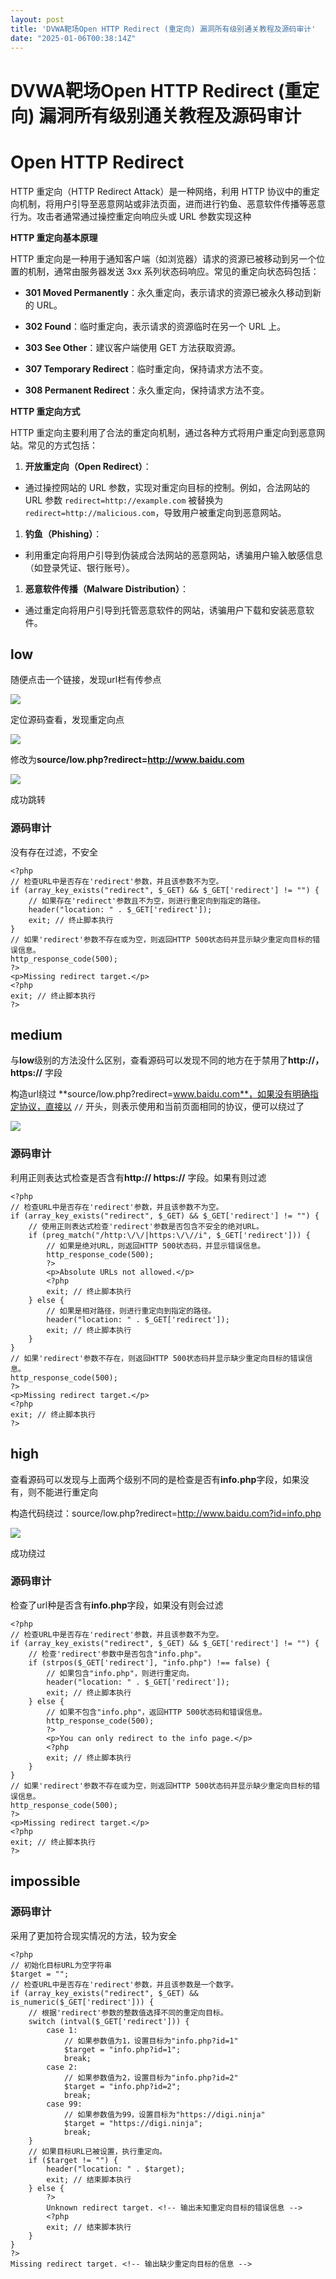 ```yaml
---
layout: post
title: 'DVWA靶场Open HTTP Redirect (重定向) 漏洞所有级别通关教程及源码审计'
date: "2025-01-06T00:38:14Z"
---
```

DVWA靶场Open HTTP Redirect (重定向) 漏洞所有级别通关教程及源码审计
==============================================

Open HTTP Redirect
==================

HTTP 重定向（HTTP Redirect Attack）是一种网络，利用 HTTP 协议中的重定向机制，将用户引导至恶意网站或非法页面，进而进行钓鱼、恶意软件传播等恶意行为。攻击者通常通过操控重定向响应头或 URL 参数实现这种

**HTTP 重定向基本原理**

HTTP 重定向是一种用于通知客户端（如浏览器）请求的资源已被移动到另一个位置的机制，通常由服务器发送 3xx 系列状态码响应。常见的重定向状态码包括：

*   **301 Moved Permanently**：永久重定向，表示请求的资源已被永久移动到新的 URL。
    
*   **302 Found**：临时重定向，表示请求的资源临时在另一个 URL 上。
    
*   **303 See Other**：建议客户端使用 GET 方法获取资源。
    
*   **307 Temporary Redirect**：临时重定向，保持请求方法不变。
    
*   **308 Permanent Redirect**：永久重定向，保持请求方法不变。
    

**HTTP 重定向方式**

HTTP 重定向主要利用了合法的重定向机制，通过各种方式将用户重定向到恶意网站。常见的方式包括：

1.  **开放重定向（Open Redirect）**：

*   通过操控网站的 URL 参数，实现对重定向目标的控制。例如，合法网站的 URL 参数 `redirect=http://example.com` 被替换为 `redirect=http://malicious.com`，导致用户被重定向到恶意网站。

1.  **钓鱼（Phishing）**：

*   利用重定向将用户引导到伪装成合法网站的恶意网站，诱骗用户输入敏感信息（如登录凭证、银行账号）。

1.  **恶意软件传播（Malware Distribution）**：

*   通过重定向将用户引导到托管恶意软件的网站，诱骗用户下载和安装恶意软件。

low
---

随便点击一个链接，发现url栏有传参点

![](https://track123.oss-cn-beijing.aliyuncs.com/20250101144208112.png)

定位源码查看，发现重定向点

![](https://track123.oss-cn-beijing.aliyuncs.com/20250101144349298.png)

修改为**source/low.php?redirect=http://www.baidu.com**

![](https://track123.oss-cn-beijing.aliyuncs.com/20250101144537481.png)

成功跳转

### 源码审计

没有存在过滤，不安全

    <?php
    // 检查URL中是否存在'redirect'参数，并且该参数不为空。
    if (array_key_exists("redirect", $_GET) && $_GET['redirect'] != "") {
        // 如果存在'redirect'参数且不为空，则进行重定向到指定的路径。
        header("location: " . $_GET['redirect']);
        exit; // 终止脚本执行
    }
    // 如果'redirect'参数不存在或为空，则返回HTTP 500状态码并显示缺少重定向目标的错误信息。
    http_response_code(500);
    ?>
    <p>Missing redirect target.</p>
    <?php
    exit; // 终止脚本执行
    ?>
    

medium
------

与**low**级别的方法没什么区别，查看源码可以发现不同的地方在于禁用了**http://，https://** 字段

构造url绕过 **source/low.php?redirect=www.baidu.com**，如果没有明确指定协议，直接以 `//` 开头，则表示使用和当前页面相同的协议，便可以绕过了

![](https://track123.oss-cn-beijing.aliyuncs.com/20250101144949520.png)

### 源码审计

利用正则表达式检查是否含有**http:// https://** 字段。如果有则过滤

    <?php
    // 检查URL中是否存在'redirect'参数，并且该参数不为空。
    if (array_key_exists("redirect", $_GET) && $_GET['redirect'] != "") {
        // 使用正则表达式检查'redirect'参数是否包含不安全的绝对URL。
        if (preg_match("/http:\/\/|https:\/\//i", $_GET['redirect'])) {
            // 如果是绝对URL，则返回HTTP 500状态码，并显示错误信息。
            http_response_code(500);
            ?>
            <p>Absolute URLs not allowed.</p>
            <?php
            exit; // 终止脚本执行
        } else {
            // 如果是相对路径，则进行重定向到指定的路径。
            header("location: " . $_GET['redirect']);
            exit; // 终止脚本执行
        }
    }
    // 如果'redirect'参数不存在，则返回HTTP 500状态码并显示缺少重定向目标的错误信息。
    http_response_code(500);
    ?>
    <p>Missing redirect target.</p>
    <?php
    exit; // 终止脚本执行
    ?>
    

high
----

查看源码可以发现与上面两个级别不同的是检查是否有**info.php**字段，如果没有，则不能进行重定向

构造代码绕过：source/low.php?redirect=http://www.baidu.com?id=info.php

![](https://track123.oss-cn-beijing.aliyuncs.com/20250101145317979.png)

成功绕过

### 源码审计

检查了url种是否含有**info.php**字段，如果没有则会过滤

    <?php
    // 检查URL中是否存在'redirect'参数，并且该参数不为空。
    if (array_key_exists("redirect", $_GET) && $_GET['redirect'] != "") {
        // 检查'redirect'参数中是否包含"info.php"。
        if (strpos($_GET['redirect'], "info.php") !== false) {
            // 如果包含"info.php"，则进行重定向。
            header("location: " . $_GET['redirect']);
            exit; // 终止脚本执行
        } else {
            // 如果不包含"info.php"，返回HTTP 500状态码和错误信息。
            http_response_code(500);
            ?>
            <p>You can only redirect to the info page.</p>
            <?php
            exit; // 终止脚本执行
        }
    }
    // 如果'redirect'参数不存在或为空，则返回HTTP 500状态码并显示缺少重定向目标的错误信息。
    http_response_code(500);
    ?>
    <p>Missing redirect target.</p>
    <?php
    exit; // 终止脚本执行
    ?>
    

impossible
----------

### 源码审计

采用了更加符合现实情况的方法，较为安全

    <?php
    // 初始化目标URL为空字符串
    $target = "";
    // 检查URL中是否存在'redirect'参数，并且该参数是一个数字。
    if (array_key_exists("redirect", $_GET) && is_numeric($_GET['redirect'])) {
        // 根据'redirect'参数的整数值选择不同的重定向目标。
        switch (intval($_GET['redirect'])) {
            case 1:
                // 如果参数值为1，设置目标为"info.php?id=1"
                $target = "info.php?id=1";
                break;
            case 2:
                // 如果参数值为2，设置目标为"info.php?id=2"
                $target = "info.php?id=2";
                break;
            case 99:
                // 如果参数值为99，设置目标为"https://digi.ninja"
                $target = "https://digi.ninja";
                break;
        }
        // 如果目标URL已被设置，执行重定向。
        if ($target != "") {
            header("location: " . $target);
            exit; // 结束脚本执行
        } else {
            ?>
            Unknown redirect target. <!-- 输出未知重定向目标的错误信息 -->
            <?php
            exit; // 结束脚本执行
        }
    }
    ?>
    Missing redirect target. <!-- 输出缺少重定向目标的信息 -->